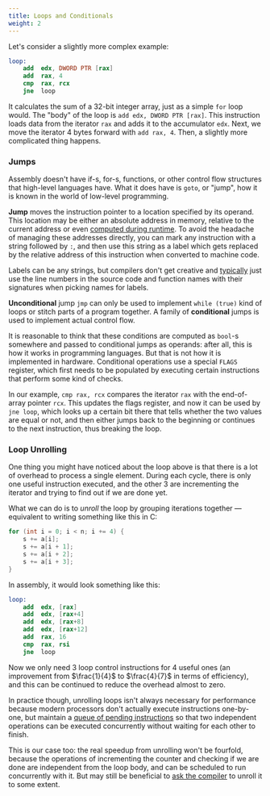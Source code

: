 ```yaml
---
title: Loops and Conditionals
weight: 2
---
```


Let's consider a slightly more complex example:

```nasm
loop:
    add  edx, DWORD PTR [rax]
    add  rax, 4
    cmp  rax, rcx
    jne  loop
```

It calculates the sum of a 32-bit integer array, just as a simple `for` loop would. The "body" of the loop is `add edx, DWORD PTR [rax]`. This instruction loads data from the iterator `rax` and adds it to the accumulator `edx`. Next, we move the iterator 4 bytes forward with `add rax, 4`. Then, a slightly more complicated thing happens.

### Jumps

Assembly doesn't have if-s, for-s, functions, or other control flow structures that high-level languages have. What it does have is `goto`, or "jump", how it is known in the world of low-level programming.

**Jump** moves the instruction pointer to a location specified by its operand. This location may be either an absolute address in memory, relative to the current address or even [computed during runtime](../indirect). To avoid the headache of managing these addresses directly, you can mark any instruction with a string followed by `:`, and then use this string as a label which gets replaced by the relative address of this instruction when converted to machine code.

Labels can be any strings, but compilers don't get creative and [typically](https://godbolt.org/z/T45x8GKa5) just use the line numbers in the source code and function names with their signatures when picking names for labels.

**Unconditional** jump `jmp` can only be used to implement `while (true)` kind of loops or stitch parts of a program together. A family of **conditional** jumps is used to implement actual control flow.

It is reasonable to think that these conditions are computed as `bool`-s somewhere and passed to conditional jumps as operands: after all, this is how it works in programming languages. But that is not how it is implemented in hardware. Conditional operations use a special `FLAGS` register, which first needs to be populated by executing certain instructions that perform some kind of checks.

In our example, `cmp rax, rcx` compares the iterator `rax` with the end-of-array pointer `rcx`. This updates the flags register, and now it can be used by `jne loop`, which looks up a certain bit there that tells whether the two values are equal or not, and then either jumps back to the beginning or continues to the next instruction, thus breaking the loop.

<!--

Many other operations set something in the FLAGS register. For example, add often. It is useful to, and then decrement or increment it to save on instruction. Like a while loop:

```
while (n--) {
    // ...
}
```

There is an important "conditional move" operation.

-->

### Loop Unrolling

One thing you might have noticed about the loop above is that there is a lot of overhead to process a single element. During each cycle, there is only one useful instruction executed, and the other 3 are incrementing the iterator and trying to find out if we are done yet.

What we can do is to *unroll* the loop by grouping iterations together — equivalent to writing something like this in C:

```c++
for (int i = 0; i < n; i += 4) {
    s += a[i];
    s += a[i + 1];
    s += a[i + 2];
    s += a[i + 3];
}
```

In assembly, it would look something like this:

```nasm
loop:
    add  edx, [rax]
    add  edx, [rax+4]
    add  edx, [rax+8]
    add  edx, [rax+12]
    add  rax, 16
    cmp  rax, rsi
    jne  loop
```

Now we only need 3 loop control instructions for 4 useful ones (an improvement from $\frac{1}{4}$ to $\frac{4}{7}$ in terms of efficiency), and this can be continued to reduce the overhead almost to zero.

In practice though, unrolling loops isn't always necessary for performance because modern processors don't actually execute instructions one-by-one, but maintain a [queue of pending instructions](/hpc/pipelining) so that two independent operations can be executed concurrently without waiting for each other to finish.

This is our case too: the real speedup from unrolling won't be fourfold, because the operations of incrementing the counter and checking if we are done are independent from the loop body, and can be scheduled to run concurrently with it. But may still be beneficial to [ask the compiler](/hpc/compilation/situational) to unroll it to some extent.
